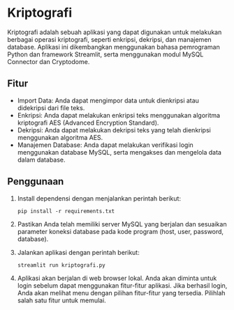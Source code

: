 # Kriptografi

Kriptografi adalah sebuah aplikasi yang dapat digunakan untuk melakukan berbagai operasi kriptografi, seperti enkripsi, dekripsi, dan manajemen database. Aplikasi ini dikembangkan menggunakan bahasa pemrograman Python dan framework Streamlit, serta menggunakan modul MySQL Connector dan Cryptodome.

## Fitur

- Import Data: Anda dapat mengimpor data untuk dienkripsi atau didekripsi dari file teks.
- Enkripsi: Anda dapat melakukan enkripsi teks menggunakan algoritma kriptografi AES (Advanced Encryption Standard).
- Dekripsi: Anda dapat melakukan dekripsi teks yang telah dienkripsi menggunakan algoritma AES.
- Manajemen Database: Anda dapat melakukan verifikasi login menggunakan database MySQL, serta mengakses dan mengelola data dalam database.

## Penggunaan

1. Install dependensi dengan menjalankan perintah berikut:

   ```shell
   pip install -r requirements.txt

2. Pastikan Anda telah memiliki server MySQL yang berjalan dan sesuaikan parameter koneksi database pada kode program (host, user, password, database).

3. Jalankan aplikasi dengan perintah berikut:
   ```shell
   streamlit run kriptografi.py

4. Aplikasi akan berjalan di web browser lokal. Anda akan diminta untuk login sebelum dapat menggunakan fitur-fitur aplikasi. Jika berhasil login, Anda akan melihat menu dengan pilihan fitur-fitur yang tersedia. Pilihlah salah satu fitur untuk memulai.
